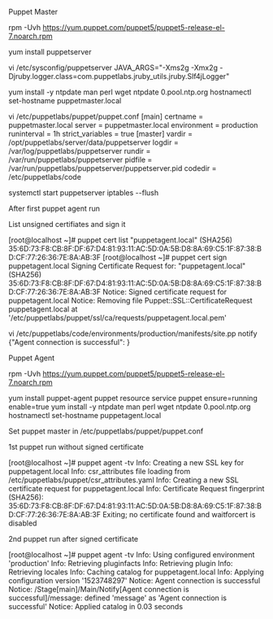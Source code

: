 Puppet Master

rpm -Uvh https://yum.puppet.com/puppet5/puppet5-release-el-7.noarch.rpm

yum install puppetserver

vi /etc/sysconfig/puppetserver
     JAVA_ARGS="-Xms2g -Xmx2g -Djruby.logger.class=com.puppetlabs.jruby_utils.jruby.Slf4jLogger"

yum install -y ntpdate man perl wget
ntpdate 0.pool.ntp.org
hostnamectl set-hostname puppetmaster.local

vi /etc/puppetlabs/puppet/puppet.conf
    [main]
    certname = puppetmaster.local
    server = puppetmaster.local
    environment = production
    runinterval = 1h
    strict_variables = true
    [master]
    vardir = /opt/puppetlabs/server/data/puppetserver
    logdir = /var/log/puppetlabs/puppetserver
    rundir = /var/run/puppetlabs/puppetserver
    pidfile = /var/run/puppetlabs/puppetserver/puppetserver.pid
    codedir = /etc/puppetlabs/code

systemctl start puppetserver
iptables --flush

After first puppet agent run

List unsigned certifiates and sign it

[root@localhost ~]# puppet cert list
  "puppetagent.local" (SHA256) 35:6D:73:F8:CB:8F:DF:67:D4:81:93:11:AC:5D:0A:5B:D8:8A:69:C5:1F:87:38:BD:CF:77:26:36:7E:8A:AB:3F
[root@localhost ~]# puppet cert sign puppetagent.local
Signing Certificate Request for:
  "puppetagent.local" (SHA256) 35:6D:73:F8:CB:8F:DF:67:D4:81:93:11:AC:5D:0A:5B:D8:8A:69:C5:1F:87:38:BD:CF:77:26:36:7E:8A:AB:3F
Notice: Signed certificate request for puppetagent.local
Notice: Removing file Puppet::SSL::CertificateRequest puppetagent.local at '/etc/puppetlabs/puppet/ssl/ca/requests/puppetagent.local.pem'

vi /etc/puppetlabs/code/environments/production/manifests/site.pp
     notify {"Agent connection is successful": }

Puppet Agent

rpm -Uvh https://yum.puppet.com/puppet5/puppet5-release-el-7.noarch.rpm

yum install puppet-agent
puppet resource service puppet ensure=running enable=true
yum install -y ntpdate man perl wget
ntpdate 0.pool.ntp.org
hostnamectl set-hostname puppetagent.local

Set puppet master in /etc/puppetlabs/puppet/puppet.conf

1st puppet run without signed certificate

[root@localhost ~]# puppet agent -tv
Info: Creating a new SSL key for puppetagent.local
Info: csr_attributes file loading from /etc/puppetlabs/puppet/csr_attributes.yaml
Info: Creating a new SSL certificate request for puppetagent.local
Info: Certificate Request fingerprint (SHA256): 35:6D:73:F8:CB:8F:DF:67:D4:81:93:11:AC:5D:0A:5B:D8:8A:69:C5:1F:87:38:BD:CF:77:26:36:7E:8A:AB:3F
Exiting; no certificate found and waitforcert is disabled

2nd puppet run after signed certificate

[root@localhost ~]# puppet agent -tv
Info: Using configured environment 'production'
Info: Retrieving pluginfacts
Info: Retrieving plugin
Info: Retrieving locales
Info: Caching catalog for puppetagent.local
Info: Applying configuration version '1523748297'
Notice: Agent connection is successful
Notice: /Stage[main]/Main/Notify[Agent connection is successful]/message: defined 'message' as 'Agent connection is successful'
Notice: Applied catalog in 0.03 seconds
